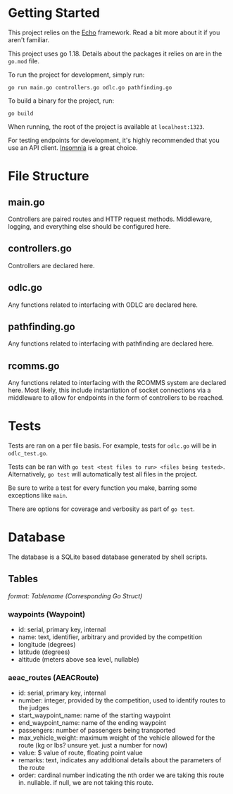 # Getting Started
This project relies on the [Echo](https://echo.labstack.com/guide/) framework. Read a bit more about it if you aren't familiar.

This project uses go 1.18. Details about the packages it relies on are in the `go.mod` file.

To run the project for development, simply run:
```
go run main.go controllers.go odlc.go pathfinding.go
```

To build a binary for the project, run:
```
go build
```

When running, the root of the project is available at `localhost:1323`.

For testing endpoints for development, it's highly recommended that you use an API client. [Insomnia](https://insomnia.rest/) is a great choice.

# File Structure
## main.go
Controllers are paired routes and HTTP request methods. Middleware, logging, and everything else should be configured here.

## controllers.go
Controllers are declared here.

## odlc.go
Any functions related to interfacing with ODLC are declared here.

## pathfinding.go
Any functions related to interfacing with pathfinding are declared here.

## rcomms.go
Any functions related to interfacing with the RCOMMS system are declared here. Most likely, this include instantiation of socket connections via a middleware to allow for endpoints in the form of controllers to be reached. 

# Tests
Tests are ran on a per file basis. For example, tests for `odlc.go` will be in `odlc_test.go`.

Tests can be ran with `go test <test files to run> <files being tested>`.
Alternatively, `go test` will automatically test all files in the project.

Be sure to write a test for every function you make, barring some exceptions like `main`.

There are options for coverage and verbosity as part of `go test`.


# Database
The database is a SQLite based database generated by shell scripts.

## Tables
*format: Tablename (Corresponding Go Struct)*
### waypoints (Waypoint)
- id: serial, primary key, internal
- name: text, identifier, arbitrary and provided by the competition
- longitude (degrees)
- latitude (degrees)
- altitude (meters above sea level, nullable)

### aeac_routes (AEACRoute)
- id: serial, primary key, internal
- number: integer, provided by the competition, used to identify routes to the judges
- start_waypoint_name: name of the starting waypoint
- end_waypoint_name:   name of the ending waypoint
- passengers: number of passengers being transported
- max_vehicle_weight: maximum weight of the vehicle allowed for the route (kg or lbs? unsure yet. just a number for now)
- value: $ value of route, floating point value
- remarks: text, indicates any additional details about the parameters of the route
- order: cardinal number indicating the nth order we are taking this route in. nullable. if null, we are not taking this route.
